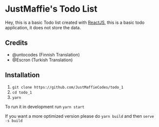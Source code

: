 # JustMaffie's Todo List

Hey, this is a basic Todo list created with [ReactJS](https://reactjs.org), this is a basic todo application, it does not store the data.

## Credits
- @untocodes (Finnish Translation)
- @Escron (Turkish Translation)

## Installation
1. ``git clone https://github.com/JustMaffieCodes/todo_1``
2. ``cd todo_1``
3. ``yarn``


To run it in development run ``yarn start``

If you want a more optimized version please do ``yarn build`` and then ``serve -s build``
